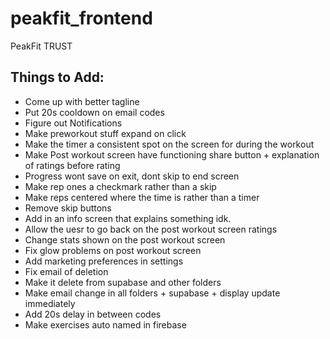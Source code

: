 # peakfit_frontend

PeakFit TRUST


## Things to Add:
- Come up with better tagline
- Put 20s cooldown on email codes
- Figure out Notifications
- Make preworkout stuff expand on click
- Make the timer a consistent spot on the screen for during the workout 
- Make Post workout screen have functioning share button + explanation of ratings before rating
- Progress wont save on exit, dont skip to end screen
- Make rep ones a checkmark rather than a skip
- Make reps centered where the time is rather than a timer
- Remove skip buttons
- Add in an info screen that explains something idk.
- Allow the uesr to go back on the post workout screen ratings
- Change stats shown on the post workout screen
- Fix glow problems on post workout screen
- Add marketing preferences in settings 
- Fix email of deletion
- Make it delete from supabase and other folders
- Make email change in all folders + supabase + display update immediately
- Add 20s delay in between codes
- Make exercises auto named in firebase